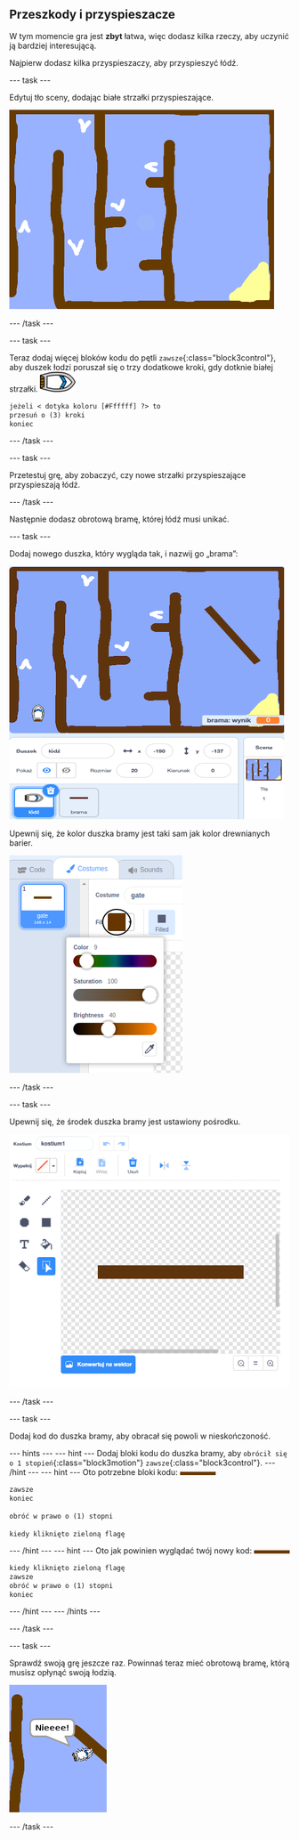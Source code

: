 ## Przeszkody i przyspieszacze

W tym momencie gra jest **zbyt** łatwa, więc dodasz kilka rzeczy, aby uczynić ją bardziej interesującą.

Najpierw dodasz kilka przyspieszaczy, aby przyspieszyć łódź.

--- task ---

Edytuj tło sceny, dodając białe strzałki przyspieszające.

![zrzut ekranu](images/boat-boost.png)

--- /task ---

--- task ---

Teraz dodaj więcej bloków kodu do pętli `zawsze`{:class="block3control"}, aby duszek łodzi poruszał się o trzy dodatkowe kroki, gdy dotknie białej strzałki. ![duszek łodzi](images/boat_resize.png)

```blocks3
jeżeli < dotyka koloru [#Ffffff] ?> to
przesuń o (3) kroki
koniec
```

--- /task ---

--- task ---

Przetestuj grę, aby zobaczyć, czy nowe strzałki przyspieszające przyspieszają łódź.

--- /task ---

Następnie dodasz obrotową bramę, której łódź musi unikać.

--- task ---

Dodaj nowego duszka, który wygląda tak, i nazwij go „brama”:

![zrzut ekranu](images/boat-gate.png)

Upewnij się, że kolor duszka bramy jest taki sam jak kolor drewnianych barier.

![zrzut ekranu](images/brown-hsv.png)

--- /task ---

--- task ---

Upewnij się, że środek duszka bramy jest ustawiony pośrodku.

![zrzut ekranu](images/boat-center.png)

--- /task ---

--- task ---

Dodaj kod do duszka bramy, aby obracał się powoli w nieskończoność.

--- hints ---
 --- hint --- Dodaj bloki kodu do duszka bramy, aby `obrócił się o 1 stopień`{:class="block3motion"} `zawsze`{:class="block3control"}.
--- /hint ---
 --- hint --- Oto potrzebne bloki kodu: ![brama](images/gate.png)

```blocks3
zawsze
koniec

obróć w prawo o (1) stopni

kiedy kliknięto zieloną flagę
```

--- /hint --- --- hint --- Oto jak powinien wyglądać twój nowy kod: ![brama](images/gate.png)

```blocks3
kiedy kliknięto zieloną flagę
zawsze
obróć w prawo o (1) stopni
koniec
```

--- /hint --- --- /hints ---

--- /task ---

--- task ---

Sprawdź swoją grę jeszcze raz. Powinnaś teraz mieć obrotową bramę, którą musisz opłynąć swoją łodzią.

![zrzut ekranu](images/boat-gate-test.png)

--- /task ---